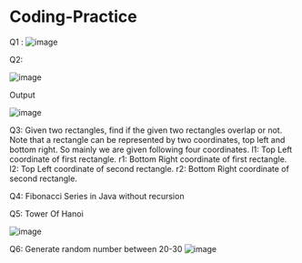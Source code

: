 # Coding-Practice

Q1 :
![image](https://user-images.githubusercontent.com/77162392/180597156-4b49003f-c4fd-4c05-aee0-766887dc27c8.png)

Q2:

![image](https://user-images.githubusercontent.com/77162392/180598479-098fbed3-6002-4d61-a521-d4fbf703b1ac.png)

Output

![image](https://user-images.githubusercontent.com/77162392/180598488-38314f9a-0228-44b9-8fad-fb2c4cc5065a.png)

Q3:
Given two rectangles, find if the given two rectangles overlap or not.
Note that a rectangle can be represented by two coordinates, top left and bottom right. So mainly we are given following four coordinates. 
l1: Top Left coordinate of first rectangle. 
r1: Bottom Right coordinate of first rectangle. 
l2: Top Left coordinate of second rectangle. 
r2: Bottom Right coordinate of second rectangle.

Q4:
Fibonacci Series in Java without recursion

Q5:
Tower Of Hanoi

![image](https://user-images.githubusercontent.com/77162392/180857630-32683543-dcc6-4c4f-9195-3fab47b9fd81.png)

Q6:
Generate random number between 20-30
![image](https://user-images.githubusercontent.com/77162392/180862163-6858496e-b156-4b57-b52e-1636776957eb.png)
